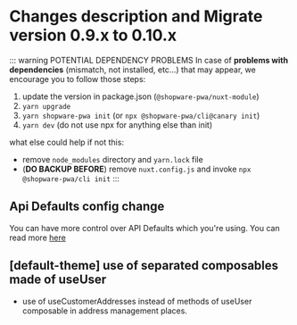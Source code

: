# Changes description and Migrate version 0.9.x to 0.10.x

::: warning POTENTIAL DEPENDENCY PROBLEMS
In case of **problems with dependencies** (mismatch, not installed, etc...) that may appear, we encourage you to follow those steps:

1. update the version in package.json (`@shopware-pwa/nuxt-module`)
2. `yarn upgrade`
3. `yarn shopware-pwa init` (or `npx @shopware-pwa/cli@canary init`)
4. `yarn dev` (do not use npx for anything else than init)

what else could help if not this:

- remove `node_modules` directory and `yarn.lock` file
- (**DO BACKUP BEFORE**) remove `nuxt.config.js` and invoke `npx @shopware-pwa/cli init`
  :::

## Api Defaults config change <Badge text="BREAKING CHANGE" type="error"/>

You can have more control over API Defaults which you're using. You can read more [here](/landing/cookbook/#overwrite-api-defaults)


## [default-theme] use of separated composables made of useUser
-  use of useCustomerAddresses instead of methods of useUser composable in address management places.
